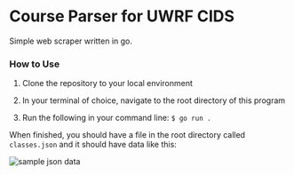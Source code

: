 # Course Parser for UWRF CIDS

Simple web scraper written in go. 

### How to Use
1. Clone the repository to your local environment

2. In your terminal of choice, navigate to the root directory of this program

3. Run the following in your command line:
```$ go run .```

When finished, you should have a file in the root directory called ```classes.json``` and it should have data like this:

![sample json data](./images/sampleJSON.png)
